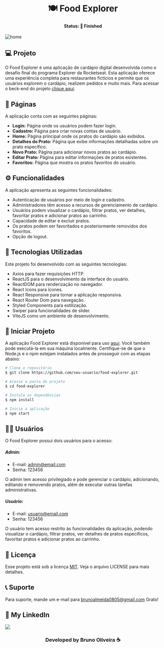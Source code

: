 <h1 align="center"> 🍽️ Food Explorer </h1>
<h4 align="center"> Status: 🚀 Finished </h4>

![home](https://github.com/bruno-deoliveira/food-explorer-front-end/assets/109918729/0ac51245-e391-47b4-98d0-80db8695f8c4)

  
## 💻 Projeto
O Food Explorer é uma aplicação de cardápio digital desenvolvida como o desafio final do programa Explorer da Rocketseat. Esta aplicação oferece uma experiência completa para restaurantes fictícios e permite que os usuários explorem o cardápio, realizem pedidos e muito mais. Para acessar o beck-end do projeto [clique aqui](https://github.com/bruno-deoliveira/food-explorer).

## 📄 Páginas
A aplicação conta com as seguintes páginas:
- **Login:** Página onde os usuários podem fazer login.
- **Cadastro:** Página para criar novas contas de usuário.
- **Home:** Página principal onde os pratos do cardápio são exibidos.
- **Detalhes do Prato:** Página que exibe informações detalhadas sobre um prato específico.
- **Novo Prato:** Página para adicionar novos pratos ao cardápio.
- **Editar Prato:** Página para editar informações de pratos existentes.
- **Favoritos:** Página que mostra os pratos favoritos do usuário.

## ⚙️ Funcionalidades
A aplicação apresenta as seguintes funcionalidades:
- Autenticação de usuários por meio de login e cadastro.
- Administradores têm acesso a recursos de gerenciamento de cardápio.
- Usuários podem visualizar o cardápio, filtrar pratos, ver detalhes, favoritar pratos e adicionar pratos ao carrinho.
- Capacidade de editar e excluir pratos.
- Os pratos podem ser favoritados e posteriormente removidos dos favoritos.
- Opção de logout.

## 🚀 Tecnologias Utilizadas
Este projeto foi desenvolvido com as seguintes tecnologias:
- Axios para fazer requisições HTTP.
- ReactJS para o desenvolvimento da interface do usuário.
- ReactDOM para renderização no navegador.
- React Icons para ícones.
- React Responsive para tornar a aplicação responsiva.
- React Router Dom para navegação.
- Styled Components para estilização.
- Swiper para funcionalidades de slider.
- ViteJS como um ambiente de desenvolvimento.

## 💾 Iniciar Projeto
A aplicação Food Explorer está disponível para uso [aqui](https://food-explore.netlify.app/).
Você também pode executá-la em sua máquina localmente. Certifique-se de que o Node.js e o npm estejam instalados antes de prosseguir com as etapas abaixo:

```bash
# Clone o repositório
$ git clone https://github.com/seu-usuario/food-explorer.git

# Acesse a pasta do projeto
$ cd food-explorer

# Instale as dependências
$ npm install

# Inicie a aplicação
$ npm start
````
## 👨‍💻 Usuários
O Food Explorer possui dois usuários para o acesso:

##### Admin:
- E-mail: admin@email.com
- Senha: 123456
  
O admin tem acesso privilegiado e pode gerenciar o cardápio, adicionando, editando e removendo pratos, além de executar outras tarefas administrativas.

##### Usuário:
- E-mail: usuario@email.com
- Senha: 123456

O usuário tem acesso restrito às funcionalidades da aplicação, podendo visualizar o cardápio, filtrar pratos, ver detalhes de pratos específicos, favoritar pratos e adicionar pratos ao carrinho.

## 📝 Licença
Esse projeto está sob a licença [MIT](https://github.com/bruno-deoliveira/food-explorer-front-end/blob/main/LICENSE). Veja o arquivo LICENSE para mais detalhes.

## 📞 Suporte
Para suporte, mande um e-mail para brunoalmeida0805@gmail.com Grato!

## 🔎 My LinkedIn 
<a href="https://www.linkedin.com/in/bruno-almeida-deoliveira"><img src="https://img.shields.io/badge/LinkedIn-0077B5?style=for-the-badge&logo=linkedin&logoColor=white"/></a>

<h3 align="center">Developed by Bruno Oliveira ☕</h3>

